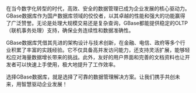 在当今数字化转型的时代，高效、安全的数据管理已成为企业发展的核心驱动力。GBase数据库作为国产数据库领域的佼佼者，以其卓越的性能和强大的功能赢得了广泛赞誉。无论是处理大规模交易还是复杂查询，GBase都能提供稳定的OLTP（联机事务处理）支持，确保业务连续性和数据准确性。

GBase数据库凭借其先进的架构设计与技术创新，在金融、电信、政府等多个行业积累了丰富的实践经验。它不仅具备高并发访问能力，还支持灵活扩展，能够轻松应对海量数据增长带来的挑战。此外，友好的用户界面和完善的文档资料也让开发者可以快速上手使用，极大地提升了工作效率。

选择GBase数据库，就是选择了可靠的数据管理解决方案。让我们携手共创未来，用智慧驱动企业发展！